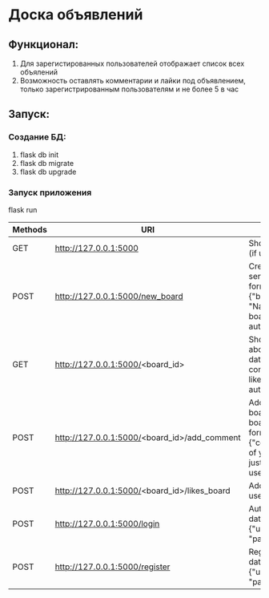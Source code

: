 # Доска объявлений

## Функционал:
1. Для зарегистированных пользователей отображает список всех объялений
2. Возможность оставлять комментарии и лайки под объявлением, только зарегистрированным пользователям и не более 5 в час

## Запуск:
### Создание БД:
1. flask db init
2. flask db migrate
3. flask db upgrade
### Запуск приложения
flask run

| Methods | URI | Action |
|---------|-----|--------|
|GET| http://127.0.0.1:5000| Show all boards name (if user authorized)|
|POST| http://127.0.0.1:5000/new_board| Create new board, send data in json format like {"board_name": "Name of new board"}, just for authorized user|
|GET| http://127.0.0.1:5000/<board_id>| Show all information about board: Creator, date create, all comments, count of likes, just for authorized user|
|POST| http://127.0.0.1:5000/<board_id>/add_comment| Add comment to board with id = board_id, data in json forman like {"comment_text":"Text of your comment"}, just for authorized user|
|POST| http://127.0.0.1:5000/<board_id>/likes_board| Add like to board (if user authorized)|
|POST| http://127.0.0.1:5000/login| Authorized user, send data in json format like {"username": "User", "password":"pass"}|
|POST| http://127.0.0.1:5000/register| Register user, send data in json format like {"username": "User", "password":"pass"}|
